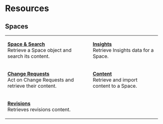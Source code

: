 # Resources


## Spaces

|                                                                                                                                                        |                                                                                                                             |
| ------------------------------------------------------------------------------------------------------------------------------------------------------ | --------------------------------------------------------------------------------------------------------------------------- |
| <p><strong></strong><a href="spaces/README.md"><strong>Space & Search</strong></a><br>Retrieve a Space object and search its content.</p>              | <p><strong></strong><a href="spaces/insights.md"><strong>Insights</strong></a><br>Retrieve Insights data for a Space.</p>   |
| <p><strong></strong><a href="spaces/change-requests.md"><strong>Change Requests</strong></a><br>Act on Change Requests and retrieve their content.</p> | <p><strong></strong><a href="spaces/content.md"><strong>Content</strong></a><br>Retrieve and import content to a Space.</p> |
| <p><strong></strong><a href="spaces/revision.md"><strong>Revisions</strong></a><br>Retrieves revisions content.</p>                                    |
